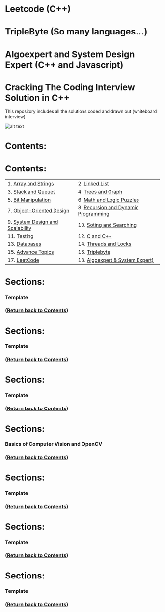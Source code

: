 # Leetcode (C++)
# TripleByte (So many languages...)
# Algoexpert and System Design Expert (C++ and Javascript)
# Cracking The Coding Interview Solution in C++

This repository includes all the solutions coded and drawn out (whiteboard interview) 

![alt text](https://github.com/rchavezj/Cracking_The_Coding_Interview/blob/master/alg.png)


# Contents:
# Contents: 
|                        |                                          |
| ---------------------- | ---------------------------------------- |
| 1. [Array and Strings](#Array-and-Strings)             |  2. [Linked List](#Linked-List) |
| 3. [Stack and Queues](#Stack-and-Queues)               |  4. [Trees and Graph](#Trees-and-Graph)|
| 5. [Bit Manipulation](#Bit-Manipulation)               |  6. [Math and Logic Puzzles](#Math-and-Logic-Puzzles) |
| 7. [Object-Oriented Design](#Object-Oriented-Design)   |  8. [Recursion and Dynamic Programming](#Recursion-and-Dynamic-Programming) |
| 9. [System Design and Scalability](#System-Design-and-Scalability)     |  10. [Soting and Searching](#Soting-and-Searching) |
| 11. [Testing](#Testing)                                |  12. [C and C++](#Cpp) |
| 13. [Databases](#Databases)                            |  14. [Threads and Locks](#Threads-and-Locks)  |
| 15. [Advance Topics](#Advance-Topics)                  |  16. [Triplebyte](#Triplebyte)    |  
| 17. [LeetCode](#LeetCode)                              |  18. [Algoexpert & System Expert)](#Algoexpert) |


# Sections: 
### Template 
### ([Return back to Contents](#Contents))

# Sections: 
### Template 
### ([Return back to Contents](#Contents))

# Sections: 
### Template
### ([Return back to Contents](#Contents))

# Sections: 
### Basics of Computer Vision and OpenCV 
### ([Return back to Contents](#Contents))

# Sections: 
### Template 
### ([Return back to Contents](#Contents))

# Sections: 
### Template
### ([Return back to Contents](#Contents))

# Sections: 
### Template 
### ([Return back to Contents](#Contents))
